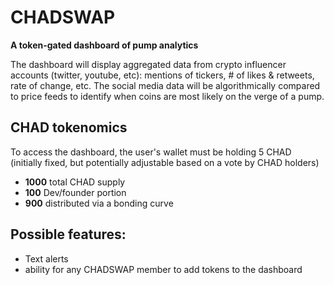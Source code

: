 # CHADSWAP

**A token-gated dashboard of pump analytics**

The dashboard will display aggregated data from crypto influencer accounts (twitter, youtube, etc): mentions of tickers, # of likes & retweets, rate of change, etc. The social media data will be algorithmically compared to price feeds to identify when coins are most likely on the verge of a pump. 
## CHAD tokenomics

To access the dashboard, the user's wallet must be holding 5 CHAD (initially fixed, but potentially adjustable based on a vote by CHAD holders)

- **1000** total CHAD supply
- **100** Dev/founder portion
- **900** distributed via a bonding curve
## Possible features:
- Text alerts
- ability for any CHADSWAP member to add tokens to the dashboard